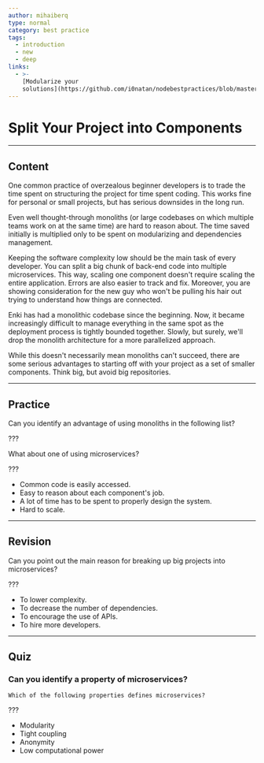 ```yaml
---
author: mihaiberq
type: normal
category: best practice
tags:
  - introduction
  - new
  - deep
links:
  - >-
    [Modularize your
    solutions](https://github.com/i0natan/nodebestpractices/blob/master/sections/projectstructre/breakintcomponents.md){website}
---
```


# Split Your Project into Components


---

## Content

One common practice of overzealous beginner developers is to trade the time spent on structuring the project for time spent coding. This works fine for personal or small projects, but has serious downsides in the long run.

Even well thought-through monoliths (or large codebases on which multiple teams work on at the same time) are hard to reason about. The time saved initially is multiplied only to be spent on modularizing and dependencies management.

Keeping the software complexity low should be the main task of every developer. You can split a big chunk of back-end code into multiple microservices. This way, scaling one component doesn't require scaling the entire application. Errors are also easier to track and fix. Moreover, you are showing consideration for the new guy who won't be pulling his hair out trying to understand how things are connected.

Enki has had a monolithic codebase since the beginning. Now, it became increasingly difficult to manage everything in the same spot as the deployment process is tightly bounded together. Slowly, but surely, we'll drop the monolith architecture for a more parallelized approach.

While this doesn't necessarily mean monoliths can't succeed, there are some serious advantages to starting off with your project as a set of smaller components. Think big, but avoid big repositories.


---

## Practice

Can you identify an advantage of using monoliths in the following list?

???

What about one of using microservices?

???

- Common code is easily accessed.
- Easy to reason about each component's job.
- A lot of time has to be spent to properly design the system.
- Hard to scale.


---

## Revision

Can you point out the main reason for breaking up big projects into microservices?

???

- To lower complexity.
- To decrease the number of dependencies.
- To encourage the use of APIs.
- To hire more developers.


---

## Quiz

### Can you identify a property of microservices?


```plain-text
Which of the following properties defines microservices?
```

 ???

- Modularity
- Tight coupling
- Anonymity
- Low computational power
